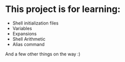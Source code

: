 # This project is for learning:
- Shell initialization files
- Variables
- Expansions
- Shell Arithmetic
- Alias command

And a few other things on the way :)
